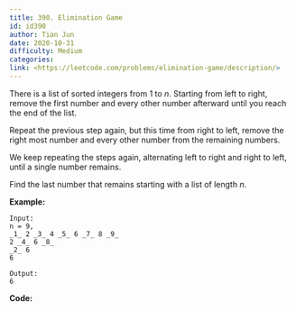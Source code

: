 ```yaml
---
title: 390. Elimination Game
id: id390
author: Tian Jun
date: 2020-10-31
difficulty: Medium
categories: 
link: <https://leetcode.com/problems/elimination-game/description/>
---
```


There is a list of sorted integers from 1 to _n_. Starting from left to right,
remove the first number and every other number afterward until you reach the
end of the list.

Repeat the previous step again, but this time from right to left, remove the
right most number and every other number from the remaining numbers.

We keep repeating the steps again, alternating left to right and right to
left, until a single number remains.

Find the last number that remains starting with a list of length _n_.

**Example:**
            Input:    n = 9,    _1_ 2 _3_ 4 _5_ 6 _7_ 8 _9_    2 _4_ 6 _8_    _2_ 6    6        Output:    6    


**Code:**
